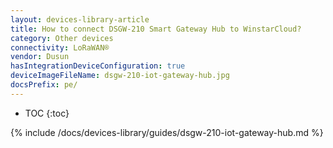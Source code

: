 ```yaml
---
layout: devices-library-article
title: How to connect DSGW-210 Smart Gateway Hub to WinstarCloud?
category: Other devices
connectivity: LoRaWAN®
vendor: Dusun
hasIntegrationDeviceConfiguration: true
deviceImageFileName: dsgw-210-iot-gateway-hub.jpg
docsPrefix: pe/
---
```


* TOC
{:toc}

{% include /docs/devices-library/guides/dsgw-210-iot-gateway-hub.md %}
